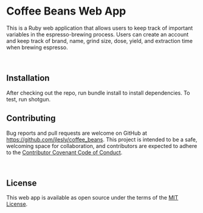 # Coffee Beans Web App

This is a Ruby web application that allows users to keep track of important variables in the espresso-brewing process. Users can create an account and keep track of brand, name, grind size, dose, yield, and extraction time when brewing espresso.

<br>

## Installation
After checking out the repo, run bundle install to install dependencies. To test, run shotgun.

## Contributing
Bug reports and pull requests are welcome on GitHub at https://github.com/jlesly/coffee_beans. This project is intended to be a safe, welcoming space for collaboration, and contributors are expected to adhere to the [Contributor Covenant Code of Conduct](https://www.contributor-covenant.org/version/2/0/code_of_conduct/).

<br>

## License
This web app is available as open source under the terms of the [MIT License](https://opensource.org/licenses/MIT).


